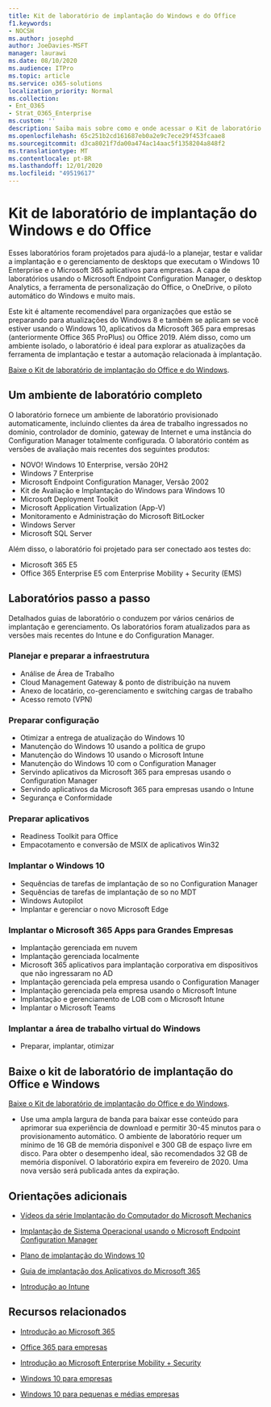 ```yaml
---
title: Kit de laboratório de implantação do Windows e do Office
f1.keywords:
- NOCSH
ms.author: josephd
author: JoeDavies-MSFT
manager: laurawi
ms.date: 08/10/2020
ms.audience: ITPro
ms.topic: article
ms.service: o365-solutions
localization_priority: Normal
ms.collection:
- Ent_O365
- Strat_O365_Enterprise
ms.custom: ''
description: Saiba mais sobre como e onde acessar o Kit de laboratório de implantação do Office e do Windows.
ms.openlocfilehash: 65c251b2cd161687eb0a2e9c7ece29f453fcaae8
ms.sourcegitcommit: d3ca8021f7da00a474ac14aac5f1358204a848f2
ms.translationtype: MT
ms.contentlocale: pt-BR
ms.lasthandoff: 12/01/2020
ms.locfileid: "49519617"
---
```

# <a name="windows-and-office-deployment-lab-kit"></a>Kit de laboratório de implantação do Windows e do Office

Esses laboratórios foram projetados para ajudá-lo a planejar, testar e validar a implantação e o gerenciamento de desktops que executam o Windows 10 Enterprise e o Microsoft 365 aplicativos para empresas. A capa de laboratórios usando o Microsoft Endpoint Configuration Manager, o desktop Analytics, a ferramenta de personalização do Office, o OneDrive, o piloto automático do Windows e muito mais.

Este kit é altamente recomendável para organizações que estão se preparando para atualizações do Windows 8 e também se aplicam se você estiver usando o Windows 10, aplicativos da Microsoft 365 para empresas (anteriormente Office 365 ProPlus) ou Office 2019. Além disso, como um ambiente isolado, o laboratório é ideal para explorar as atualizações da ferramenta de implantação e testar a automação relacionada à implantação.

[Baixe o Kit de laboratório de implantação do Office e do Windows](https://www.microsoft.com/evalcenter/evaluate-lab-kit).

## <a name="a-complete-lab-environment"></a>Um ambiente de laboratório completo

O laboratório fornece um ambiente de laboratório provisionado automaticamente, incluindo clientes da área de trabalho ingressados no domínio, controlador de domínio, gateway de Internet e uma instância do Configuration Manager totalmente configurada.  O laboratório contém as versões de avaliação mais recentes dos seguintes produtos:

  - NOVO! Windows 10 Enterprise, versão 20H2
  - Windows 7 Enterprise
  - Microsoft Endpoint Configuration Manager, Versão 2002
  - Kit de Avaliação e Implantação do Windows para Windows 10
  - Microsoft Deployment Toolkit
  - Microsoft Application Virtualization (App-V)
  - Monitoramento e Administração do Microsoft BitLocker 
  - Windows Server 
  - Microsoft SQL Server 

Além disso, o laboratório foi projetado para ser conectado aos testes do: 

  - Microsoft 365 E5
  - Office 365 Enterprise E5 com Enterprise Mobility + Security (EMS)

## <a name="step-by-step-labs"></a>Laboratórios passo a passo

Detalhados guias de laboratório o conduzem por vários cenários de implantação e gerenciamento. Os laboratórios foram atualizados para as versões mais recentes do Intune e do Configuration Manager. 

### <a name="plan-and-prepare-infrastructure"></a>Planejar e preparar a infraestrutura 
- Análise de Área de Trabalho 
- Cloud Management Gateway & ponto de distribuição na nuvem 
- Anexo de locatário, co-gerenciamento e switching cargas de trabalho  
- Acesso remoto (VPN) 

### <a name="prepare-configuration"></a>Preparar configuração   
- Otimizar a entrega de atualização do Windows 10   
- Manutenção do Windows 10 usando a política de grupo
- Manutenção do Windows 10 usando o Microsoft Intune   
- Manutenção do Windows 10 com o Configuration Manager   
- Servindo aplicativos da Microsoft 365 para empresas usando o Configuration Manager   
- Servindo aplicativos da Microsoft 365 para empresas usando o Intune  
- Segurança e Conformidade   

### <a name="prepare-applications"></a>Preparar aplicativos    
- Readiness Toolkit para Office  
- Empacotamento e conversão de MSIX de aplicativos Win32   

### <a name="deploy-windows-10"></a>Implantar o Windows 10   
- Sequências de tarefas de implantação de so no Configuration Manager
- Sequências de tarefas de implantação de so no MDT   
- Windows Autopilot
- Implantar e gerenciar o novo Microsoft Edge  

### <a name="deploy-microsoft-365-apps-for-enterprise"></a>Implantar o Microsoft 365 Apps para Grandes Empresas    
- Implantação gerenciada em nuvem  
- Implantação gerenciada localmente    
- Microsoft 365 aplicativos para implantação corporativa em dispositivos que não ingressaram no AD 
- Implantação gerenciada pela empresa usando o Configuration Manager
- Implantação gerenciada pela empresa usando o Microsoft Intune  
- Implantação e gerenciamento de LOB com o Microsoft Intune
- Implantar o Microsoft Teams

### <a name="deploy-windows-virtual-desktop"></a>Implantar a área de trabalho virtual do Windows  
- Preparar, implantar, otimizar
 
## <a name="download-the-windows-and-office-deployment-lab-kit"></a>Baixe o kit de laboratório de implantação do Office e Windows

[Baixe o Kit de laboratório de implantação do Office e do Windows](https://www.microsoft.com/evalcenter/evaluate-lab-kit).

* Use uma ampla largura de banda para baixar esse conteúdo para aprimorar sua experiência de download e permitir 30-45 minutos para o provisionamento automático. O ambiente de laboratório requer um mínimo de 16 GB de memória disponível e 300 GB de espaço livre em disco. Para obter o desempenho ideal, são recomendados 32 GB de memória disponível. O laboratório expira em fevereiro de 2020. Uma nova versão será publicada antes da expiração.

## <a name="additional-guidance"></a>Orientações adicionais

  - [Vídeos da série Implantação do Computador do Microsoft Mechanics](https://www.aka.ms/watchhowtoshift)

  - [Implantação de Sistema Operacional usando o Microsoft Endpoint Configuration Manager](https://docs.microsoft.com/mem/configmgr/osd/understand/introduction-to-operating-system-deployment)

  - [<span class="underline">Plano de implantação do Windows 10</span>](https://docs.microsoft.com/windows/deployment/planning/index)

  - [<span class="underline">Guia de implantação dos Aplicativos do Microsoft 365</span>](https://docs.microsoft.com/deployoffice/deployment-guide-microsoft-365-apps)

  - [<span class="underline">Introdução ao Intune</span>](https://docs.microsoft.com/intune/get-started-evaluation)

## <a name="related-resources"></a>Recursos relacionados

  - [<span class="underline">Introdução ao Microsoft 365</span>](https://www.microsoft.com/microsoft-365/default.aspx)

  - [<span class="underline">Office 365 para empresas</span>](https://products.office.com/business/office)

  - [<span class="underline">Introdução ao Microsoft Enterprise Mobility + Security</span>](https://www.microsoft.com/cloud-platform/enterprise-mobility-security)

  - [<span class="underline">Windows 10 para empresas</span>](https://www.microsoft.com/WindowsForBusiness/windows-for-enterprise)

  - [<span class="underline">Windows 10 para pequenas e médias empresas</span>](https://www.microsoft.com/WindowsForBusiness/windows-for-small-business)

